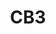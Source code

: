 ---
title: "CB3"
description: "Standalone Smart Home Battery Camera."
image: "/images/wifi/CB3.png"
images:
  - url: "/images/wifi/CB3.png"
    caption: "Front view"

features:
  - "1080p Full HD Resolution"
  - "128° Ultra-Wide Angle Lens"
  - "15m Dual Night Vision (IR + Color)"
  - "Smart Human Motion Detection"
  - "Two-Way Audio Communication"
  - "Weatherproof Outdoor Design"
  - "5200mAh Long-Life Battery"

specifications:
  ### General
  model: "CS-CB3 (1080P)"
  dimensions: "105.9 × 62.8 × 62.8 mm (4.17 × 2.47 × 2.47 inch)"
  weight: "480g (16.93 oz)"
  operating_conditions: "-20°C to 50°C (-4°F to 122°F), ≤95% Humidity"
  ip_grade: "Weatherproof Design"
  power_consumption: "Max. 10W"

  ### Camera
  image_sensor: "1/2.9” 2-Megapixel CMOS"
  lens: "2.8mm @ F2.0 | 128°(D), 108°(H), 56°(V)"
  shutter_speed: "Self-adaptive"
  minimum_illumination: "0.01 Lux @ F2.0 (0 Lux with IR)"
  dnr: "3D DNR"
  night_vision: "15m (IR & Color)"

  ### Video & Audio
  max_resolution: "1920 × 1080 (1080p)"
  frame_rate: "15fps (Self-Adaptive)"
  video_compression: "H.265 / H.264"
  max_bitrate: "1 Mbps"
  functions: "Anti-Flicker, Heart Beat, Watermark"

  ### Network
  wifi_standard: "IEEE 802.11b/g/n"
  frequency_range: "2.4 GHz ~ 2.4835 GHz"
  security: "WEP, WPA/WPA2, WPA-PSK/WPA2-PSK"
  min_network_requirement: "2Mbps"

  ### Power
  battery_capacity: "5200 mAh"
  power_supply: "DC 5V/2A (Purchased Separately)"

  ### Storage
  local_storage: "MicroSD Card (Up to 256GB)"
  cloud_storage: "EZVIZ CloudPlay (Subscription)"

  ### Smart Features
  smart_alarm: "Smart Human Motion Detection"
  two_way_talk: "Supports"

price: "Contact Sales"
---